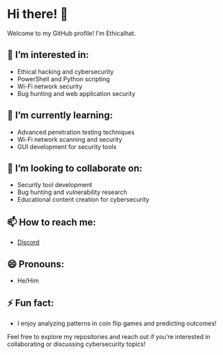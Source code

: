 # Hi there! 👋

Welcome to my GitHub profile! I'm Ethicalhat.

## 👀 I’m interested in:
- Ethical hacking and cybersecurity
- PowerShell and Python scripting
- Wi-Fi network security
- Bug hunting and web application security

## 🌱 I’m currently learning:
- Advanced penetration testing techniques
- Wi-Fi network scanning and security
- GUI development for security tools

## 💞️ I’m looking to collaborate on:
- Security tool development
- Bug hunting and vulnerability research
- Educational content creation for cybersecurity

## 📫 How to reach me:
- [Discord](https://disurl.me/mastiizone)

## 😄 Pronouns:
- He/Him

## ⚡ Fun fact:
- I enjoy analyzing patterns in coin flip games and predicting outcomes!

Feel free to explore my repositories and reach out if you’re interested in collaborating or discussing cybersecurity topics!
